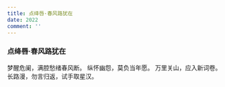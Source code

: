 ```yaml
---
title: 点绛唇·春风路犹在
date: 2022
comment: ''
---
```

### 点绛唇·春风路犹在

梦醒危阑，满腔愁绪春风断。
纵怀幽怨，莫负当年愿。
万里关山，应入新词卷。
长路漫，勿言归返，试手取星汉。
